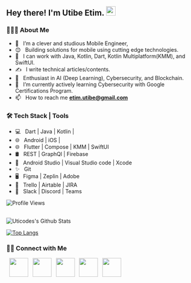 <h2> Hey there! I'm Utibe Etim. <img src="https://media.tenor.com/Wx9IEmZZXSoAAAAj/hi.gif" width="25"></h2>

<h3> 👨🏻‍💻 About Me </h3>

- 🔭 &nbsp; I’m a clever and studious Mobile Engineer,
- 😊 &nbsp; Building solutions for mobile using cutting edge technologies.
- 💼 &nbsp; I can work with Java, Kotlin, Dart, Kotlin Multiplatform(KMM), and SwiftUI.
- ✍️  &nbsp; I write technical articles/contents.
- 💖 &nbsp; Enthusiast in AI (Deep Learning), Cybersecurity, and Blockchain.
- 🌱 &nbsp; I’m currently actively learning Cybersecurity with Google Certifications Program.
- 📫 &nbsp; How to reach me **etim.utibe@gmail.com**

<h3>🛠 Tech Stack | Tools</h3>

- 💻 &nbsp; Dart | Java | Kotlin |
- 🌐 &nbsp; Android | iOS | 
- 🌐 &nbsp; Flutter | Compose | KMM | SwiftUI
- 🛢 &nbsp; REST | GraphQl | Firebase
- 🔧 &nbsp; Android Studio | Visual Studio code | Xcode
- ✨ &nbsp; Git
- 🖥 &nbsp; Figma | Zeplin | Adobe
- 📙 &nbsp; Trello | Airtable | JIRA 
- 🤝 &nbsp; Slack | Discord | Teams

![Profile Views](https://komarev.com/ghpvc/?username=Uticodes&style=flat)


<br>

<img align="center" src="https://github-readme-stats.vercel.app/api?username=Uticodes&include_all_commits=true&count_private=true&show_icons=true&line_height=20&title_color=7A7ADB&icon_color=2234AE&text_color=D3D3D3&bg_color=0,000000,130F40" alt="Uticodes's Github Stats">

</br>

[![Top Langs](https://github-readme-stats.vercel.app/api/top-langs/?username=Uticodes&layout=compact&text_color=daf7dc&bg_color=151515)](https://github.com/devSouvik/github-readme-stats)


<h3> 🤝🏻 Connect with Me </h3>

<p align="start">
&nbsp; <a href="https://twitter.com/Uticodes" target="_blank" rel="noopener noreferrer"><img src="https://img.icons8.com/plasticine/100/000000/twitter.png" width="50" /></a>
&nbsp; <a href="https://www.instagram.com/utibe__etim/" target="_blank" rel="noopener noreferrer"><img src="https://img.icons8.com/plasticine/100/000000/instagram-new.png" width="50" /></a>
&nbsp; <a href="https://www.linkedin.com/in/utibe-etim-0a901a107/" target="_blank" rel="noopener noreferrer"><img src="https://img.icons8.com/plasticine/100/000000/linkedin.png" width="50" /></a>
&nbsp; <a href="mailto:etim.utibe@gmail.com" target="_blank" rel="noopener noreferrer"><img src="https://img.icons8.com/plasticine/100/000000/gmail.png"  width="50" /></a>
&nbsp; <a href="https://medium.com/@utibeetim" target="_blank" rel="noopener noreferrer"><img src="https://res.cloudinary.com/utibe/image/upload/v1674683266/Converter/icons8-medium-64_ztgllm.png"  width="50"/></a>
</p>

